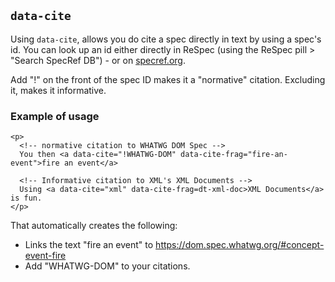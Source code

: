 ## `data-cite`
Using `data-cite`, allows you do cite a spec directly in text by using a spec's id. You can look up an id either directly in ReSpec (using the ReSpec pill > "Search SpecRef DB") - or on [specref.org](http://www.specref.org/).   

Add "!" on the front of the spec ID makes it a "normative" citation. Excluding it, makes it informative.

### Example of usage
```JS
<p>
  <!-- normative citation to WHATWG DOM Spec --> 
  You then <a data-cite="!WHATWG-DOM" data-cite-frag="fire-an-event">fire an event</a>

  <!-- Informative citation to XML's XML Documents --> 
  Using <a data-cite="xml" data-cite-frag=dt-xml-doc>XML Documents</a> is fun.
</p>
``` 

That automatically creates the following:

 * Links the text "fire an event" to https://dom.spec.whatwg.org/#concept-event-fire
 * Add "WHATWG-DOM" to your citations. 

